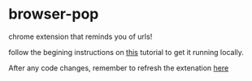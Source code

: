 # browser-pop
chrome extension that reminds you of urls!

follow the begining instructions on [this](https://developer.chrome.com/extensions/getstarted) tutorial to get it running locally. 



After any code changes, remember to refresh the extenation [here](chrome://extensions/) 


